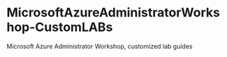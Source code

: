 # MicrosoftAzureAdministratorWorkshop-CustomLABs
 Microsoft Azure Administrator Workshop, customized lab guides
